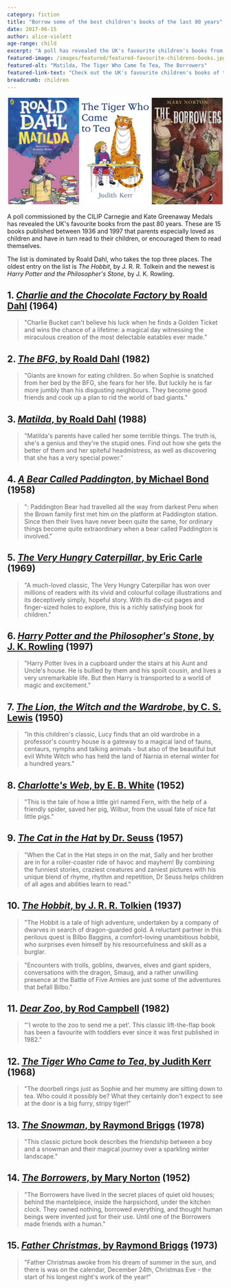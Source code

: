 ```yaml
---
category: fiction
title: "Borrow some of the best children's books of the last 80 years"
date: 2017-06-15
author: alice-violett
age-range: child
excerpt: "A poll has revealed the UK's favourite children's books from the past 80 years. Why not pick up a story that has stood the test of time for your child?"
featured-image: /images/featured/featured-favourite-childrens-books.jpg
featured-alt: "Matilda, The Tiger Who Came To Tea, The Borrowers"
featured-link-text: "Check out the UK's favourite children's books of the last 80 years"
breadcrumb: children
---
```


![Matilda, The Tiger Who Came To Tea, The Borrowers](/images/featured/featured-favourite-childrens-books.jpg)

A poll commissioned by the CILIP Carnegie and Kate Greenaway Medals has revealed the UK's favourite books from the past 80 years. These are 15 books published between 1936 and 1997 that parents especially loved as children and have in turn read to their children, or encouraged them to read themselves.

The list is dominated by Roald Dahl, who takes the top three places. The oldest entry on the list is <cite>The Hobbit</cite>, by J. R. R. Tolkein and the newest is <cite>Harry Potter and the Philosopher's Stone</cite>, by J. K. Rowling.

## 1. [<cite>Charlie and the Chocolate Factory</cite> by Roald Dahl](https://suffolk.spydus.co.uk/cgi-bin/spydus.exe/ENQ/OPAC/BIBENQ?BRN=1926603) (1964)

> "Charlie Bucket can't believe his luck when he finds a Golden Ticket and wins the chance of a lifetime: a magical day witnessing the miraculous creation of the most delectable eatables ever made."

## 2. [<cite>The BFG</cite>, by Roald Dahl](https://suffolk.spydus.co.uk/cgi-bin/spydus.exe/ENQ/OPAC/BIBENQ?BRN=1926608) (1982)

> "Giants are known for eating children. So when Sophie is snatched from her bed by the BFG, she fears for her life. But luckily he is far more jumbly than his disgusting neighbours. They become good friends and cook up a plan to rid the world of bad giants."

## 3. [<cite>Matilda</cite>, by Roald Dahl](https://suffolk.spydus.co.uk/cgi-bin/spydus.exe/ENQ/OPAC/BIBENQ?BRN=1926612) (1988)

> "Matilda's parents have called her some terrible things. The truth is, she's a genius and they're the stupid ones. Find out how she gets the better of them and her spiteful headmistress, as well as discovering that she has a very special power."

## 4. [<cite>A Bear Called Paddington</cite>, by Michael Bond](https://suffolk.spydus.co.uk/cgi-bin/spydus.exe/ENQ/OPAC/BIBENQ?BRN=67453) (1958)

> ": Paddington Bear had travelled all the way from darkest Peru when the Brown family first met him on the platform at Paddington station. Since then their lives have never been quite the same, for ordinary things become quite extraordinary when a bear called Paddington is involved."

## 5. [<cite>The Very Hungry Caterpillar</cite>, by Eric Carle](https://suffolk.spydus.co.uk/cgi-bin/spydus.exe/ENQ/OPAC/BIBENQ?BRN=30633) (1969)

> "A much-loved classic, The Very Hungry Caterpillar has won over millions of readers with its vivid and colourful collage illustrations and its deceptively simply, hopeful story. With its die-cut pages and finger-sized holes to explore, this is a richly satisfying book for children."

## 6. [<cite>Harry Potter and the Philosopher's Stone</cite>, by J. K. Rowling](https://suffolk.spydus.co.uk/cgi-bin/spydus.exe/ENQ/OPAC/BIBENQ?BRN=1646244) (1997)

> "Harry Potter lives in a cupboard under the stairs at his Aunt and Uncle's house. He is bullied by them and his spoilt cousin, and lives a very unremarkable life. But then Harry is transported to a world of magic and excitement."

## 7. [<cite>The Lion, the Witch and the Wardrobe</cite>, by C. S. Lewis](https://suffolk.spydus.co.uk/cgi-bin/spydus.exe/ENQ/OPAC/BIBENQ?BRN=95278) (1950)

> "In this children's classic, Lucy finds that an old wardrobe in a professor's country house is a gateway to a magical land of fauns, centaurs, nymphs and talking animals - but also of the beautiful but evil White Witch who has held the land of Narnia in eternal winter for a hundred years."

## 8. [<cite>Charlotte's Web</cite>, by E. B. White](https://suffolk.spydus.co.uk/cgi-bin/spydus.exe/ENQ/OPAC/BIBENQ?BRN=1614117) (1952)

> "This is the tale of how a little girl named Fern, with the help of a friendly spider, saved her pig, Wilbur, from the usual fate of nice fat little pigs."

## 9. [<cite>The Cat in the Hat</cite> by Dr. Seuss](https://suffolk.spydus.co.uk/cgi-bin/spydus.exe/ENQ/OPAC/BIBENQ?BRN=989740) (1957)

> "When the Cat in the Hat steps in on the mat, Sally and her brother are in for a roller-coaster ride of havoc and mayhem! By combining the funniest stories, craziest creatures and zaniest pictures with his unique blend of rhyme, rhythm and repetition, Dr Seuss helps children of all ages and abilities learn to read."

## 10. [<cite>The Hobbit</cite>, by J. R. R. Tolkien](https://suffolk.spydus.co.uk/cgi-bin/spydus.exe/ENQ/OPAC/BIBENQ?BRN=330091) (1937)

> "The Hobbit is a tale of high adventure, undertaken by a company of dwarves in search of dragon-guarded gold. A reluctant partner in this perilous quest is Bilbo Baggins, a comfort-loving unambitious hobbit, who surprises even himself by his resourcefulness and skill as a burglar.

> "Encounters with trolls, goblins, dwarves, elves and giant spiders, conversations with the dragon, Smaug, and a rather unwilling presence at the Battle of Five Armies are just some of the adventures that befall Bilbo."

## 11. [<cite>Dear Zoo</cite>, by Rod Campbell](https://suffolk.spydus.co.uk/cgi-bin/spydus.exe/ENQ/OPAC/BIBENQ?BRN=284322) (1982)

> "'I wrote to the zoo to send me a pet'. This classic lift-the-flap book has been a favourite with toddlers ever since it was first published in 1982."

## 12. [<cite>The Tiger Who Came to Tea</cite>, by Judith Kerr](https://suffolk.spydus.co.uk/cgi-bin/spydus.exe/ENQ/OPAC/BIBENQ?BRN=76584) (1968)

> "The doorbell rings just as Sophie and her mummy are sitting down to tea. Who could it possibly be? What they certainly don't expect to see at the door is a big furry, stripy tiger!"

## 13. [<cite>The Snowman</cite>, by Raymond Briggs](https://suffolk.spydus.co.uk/cgi-bin/spydus.exe/ENQ/OPAC/BIBENQ?BRN=66194) (1978)

> "This classic picture book describes the friendship between a boy and a snowman and their magical journey over a sparkling winter landscape."

## 14. [<cite>The Borrowers</cite>, by Mary Norton](https://suffolk.spydus.co.uk/cgi-bin/spydus.exe/ENQ/OPAC/BIBENQ?BRN=1614121) (1952)

> "The Borrowers have lived in the secret places of quiet old houses; behind the mantelpiece, inside the harpsichord, under the kitchen clock. They owned nothing, borrowed everything, and thought human beings were invented just for their use. Until one of the Borrowers made friends with a human."

## 15. [<cite>Father Christmas</cite>, by Raymond Briggs](https://suffolk.spydus.co.uk/cgi-bin/spydus.exe/ENQ/OPAC/BIBENQ?BRN=25331) (1973)

> "Father Christmas awoke from his dream of summer in the sun, and there is was on the calendar, December 24th, Christmas Eve - the start of his longest night's work of the year!"
